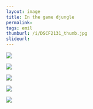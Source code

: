 ```yaml
---
layout: image
title: In the game djungle
permalink: 
tags: emil
thumburl: /i/DSCF2131_thumb.jpg
slideurl: 
---
```


![]({{site.url}}/i/DSCF2123_thumb.jpg)

![]({{site.url}}/i/DSCF2124_thumb.jpg)

![]({{site.url}}/i/DSCF2129_thumb.jpg)

![]({{site.url}}/i/DSCF2130_thumb.jpg)

![]({{site.url}}/i/DSCF2131_thumb.jpg)

